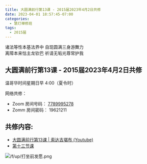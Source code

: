 ```yaml
---
title: 大圆满前行第13课 - 2015届2023年4月2日共修
date: 2023-04-01 18:57:45-07:00
categories:
  - 慧灯禅修班
tags:
  - 2015届
---
```

诸法等性本基法界中 自现圆满三身游舞力  
离障本来怙主龙钦巴 祈请无垢光尊常护我

## 大圆满前行第13课 - 2015届2023年4月2日共修

温哥华时间星期日早 4:00（夏令时） 

网络共修：

- Zoom 房间号码： [7789995278](https://us02web.zoom.us/j/7789995278?pwd=VjZmbWJFY2k2K0E5RVB2cTNIQmhqUT09)
- Zomm 房间密码： 19621211

## 共修内容:

- [大圆满前行第13课 | 索达吉堪布 (Youtube)](https://www.youtube.com/watch?v=FhILqIIz0a4&list=PLAnEIprIVklfWTKX6X1gI9eR_phiB8B4b&index=15)
- [第十三节课](http://huidengchanxiu.net/refs/qxgs/qxgs-02wffs#第十三节课)

![/f/up/打坐前发愿.png](/f/up/打坐前发愿.png)


